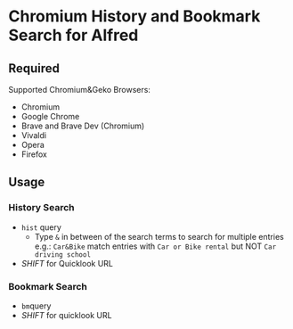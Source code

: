 # Chromium History and Bookmark Search for Alfred

## Required

Supported Chromium&Geko Browsers:

* Chromium
* Google Chrome
* Brave and Brave Dev (Chromium)
* Vivaldi
* Opera
* Firefox

## Usage

### History Search

* `hist` query
    * Type `&` in between of the search terms to search for multiple entries e.g.: 
         `Car&Bike` match entries with `Car or Bike rental` but NOT `Car driving school`
* *SHIFT* for Quicklook URL

### Bookmark Search

* `bm`query
* *SHIFT* for quicklook URL
